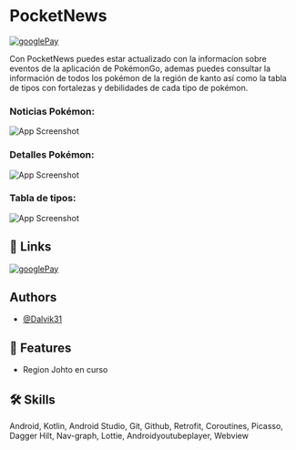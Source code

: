 
# PocketNews
[![googlePay](https://play-lh.googleusercontent.com/zzK2cW4Cvb7ZL7u1Hckq41jItK35nC-vkxqTq2GGmd2A2pmHYKjydn-NpXam3nelQg=w240-h480)](https://play.google.com/store/apps/details?id=com.dalvik.pokemonsters)

Con PocketNews puedes estar actualizado con la informacíon sobre eventos de la aplicación de PokémonGo, ademas puedes consultar la información de todos los pokémon de la región de kanto así como la tabla de tipos con fortalezas y debilidades de cada tipo de pokémon.



### Noticias Pokémon:

![App Screenshot](https://firebasestorage.googleapis.com/v0/b/reports-go.appspot.com/o/Reports%2FWWqI0byTRiRHvlj8S6TuVqnVZ2S2%2FImages%2F1735972473984.jpg?alt=media&token=287e2cc7-27bc-49a4-86a7-87a99617c3e8)

### Detalles Pokémon:

![App Screenshot](https://firebasestorage.googleapis.com/v0/b/reports-go.appspot.com/o/Reports%2FWWqI0byTRiRHvlj8S6TuVqnVZ2S2%2FImages%2F1735972524424.jpg?alt=media&token=3ce3281f-f3b4-481f-8884-7ae990cdd94b)

### Tabla de tipos: 

![App Screenshot](https://firebasestorage.googleapis.com/v0/b/reports-go.appspot.com/o/Reports%2FWWqI0byTRiRHvlj8S6TuVqnVZ2S2%2FImages%2F1735972860672.jpg?alt=media&token=cf7f6fb6-62d8-431b-871c-4b40f462c7f0)





## 🔗 Links
[![googlePay](https://cdn.icon-icons.com/icons2/2699/PNG/512/google_play_logo_icon_171054.png)](https://play.google.com/store/apps/details?id=com.dalvik.pokemonsters)



## Authors

- [@Dalvik31](https://www.linkedin.com/in/dalvik31/)


##  🚀 Features
  
- Region Johto en curso


## 🛠 Skills
Android, Kotlin, Android Studio, Git, Github, Retrofit, Coroutines, Picasso, Dagger Hilt, Nav-graph, Lottie, Androidyoutubeplayer, Webview
